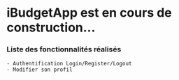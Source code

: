 # iBudgetApp est en cours de construction...

### Liste des fonctionnalités réalisés

    - Authentification Login/Register/Logout
    - Modifier son profil